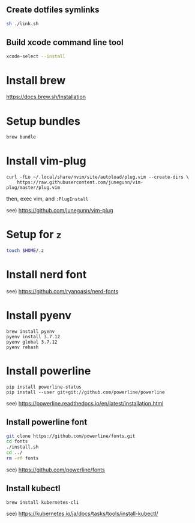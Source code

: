 ## Create dotfiles symlinks

```sh
sh ./link.sh
```

## Build xcode command line tool

```sh
xcode-select --install
```

# Install brew

https://docs.brew.sh/Installation

# Setup bundles

```sh
brew bundle
```

# Install vim-plug

```
curl -fLo ~/.local/share/nvim/site/autoload/plug.vim --create-dirs \
    https://raw.githubusercontent.com/junegunn/vim-plug/master/plug.vim
```

then, exec vim, and `:PlugInstall`

see) https://github.com/junegunn/vim-plug

# Setup for `z`

```sh
touch $HOME/.z
```

# Install nerd font

see) https://github.com/ryanoasis/nerd-fonts

# Install pyenv

```
brew install pyenv
pyenv install 3.7.12
pyenv global 3.7.12
pyenv rehash
```

# Install powerline

```
pip install powerline-status
pip install --user git+git://github.com/powerline/powerline
```

see) https://powerline.readthedocs.io/en/latest/installation.html

## Install powerline font

```sh
git clone https://github.com/powerline/fonts.git
cd fonts
./install.sh
cd ../
rm -rf fonts
```

see) https://github.com/powerline/fonts


## Install kubectl

```
brew install kubernetes-cli
```

see) https://kubernetes.io/ja/docs/tasks/tools/install-kubectl/
